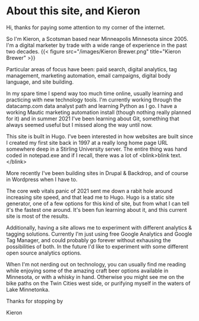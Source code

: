 # About this site, and Kieron


Hi, thanks for paying some attention to my corner of the internet.

So I'm Kieron, a Scotsman based near Minneapolis Minnesota since 2005. I'm a digital marketer by trade with a wide range of experience in the past two decades.
{{< figure src="/images/Kieron Brewer.png" title="Kieron Brewer" >}}

Particular areas of focus have been: paid search, digital analytics, tag management, marketing automation, email campaigns, digital body language, and site building.

In my spare time I spend way too much time online, usually learning and practicing with new technology tools. I'm currently working through the datacamp.com data analyst path and learning Python as I go. I have a working Mautic marketing automation install (though nothing really planned for it) and in summer 2021 I've been learning about Git, something that always seemed useful but I missed along the way until now.

This site is built in Hugo. I've been interested in how websites are built since I created my first site back in 1997 at a really long home page URL somewhere deep in a Stirling University server. The entire thing was hand coded in notepad.exe and if I recall, there was a lot of \<blink\>blink text.\</blink\>

More recently I've been building sites in Drupal & Backdrop, and of course in Wordpress when I have to.

The core web vitals panic of 2021 sent me down a rabit hole around increasing site speed, and that lead me to Hugo. Hugo is a static site generator, one of a few options for this kind of site, but from what I can tell it's the fastest one around. It's been fun learning about it, and this current site is most of the results.

Additionally, having a site allows me to experiment with different analytics & tagging solutions. Currently I'm just using free Google Analytics and Google Tag Manager, and could probably go forever without exhausing the possibilities of both. In the future I'd like to experiment with some different open source analytics options.

When I'm not nerding out on technology, you can usually find me reading while enjoying some of the amazing craft beer options available in Minnesota, or with a whisky in hand. Otherwise you might see me on the bike paths on the Twin Cities west side, or purifying myself in the waters of Lake Minnetonka.

Thanks for stopping by

Kieron

